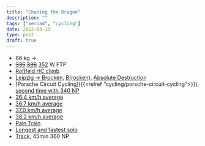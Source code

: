 ```yaml
---
title: "Chasing the Dragon"
description: ""
tags: ["aeroad", "cycling"]
date: 2022-03-13
type: post
draft: true
---
```

- 86 kg ->
- ~~[335](https://www.strava.com/activities/6471509396)~~ ~~[336](https://www.strava.com/activities/6621190498)~~ [352](https://www.strava.com/activities/7599141387) W FTP
- [Roßfeld HC climb](https://www.strava.com/activities/7297309448#2971080275759606296)
- [Leipzig -> Brocken](https://www.strava.com/activities/7261245657), [B(rocken)](https://www.strava.com/activities/7403550389), [Absolute Destruction](https://www.strava.com/activities/7560351593)
- [Porsche Circuit Cycling]({{<relref "cycling/porsche-circuit-cycling">}}), [second time with 340 NP](https://www.strava.com/activities/7765341254)
- [36.4 km/h average](https://www.strava.com/activities/7327354936)
- [36.7 km/h average](https://www.strava.com/activities/7506127190)
- [37.0 km/h average](https://www.strava.com/activities/7657710008)
- [38.2 km/h average](https://www.strava.com/activities/7726870519)
- [Pain Train](https://www.strava.com/activities/7675706406)
- [Longest and fastest solo](https://www.strava.com/activities/7780327512)
- [Track](https://www.strava.com/activities/7851082063), 45min 360 NP
